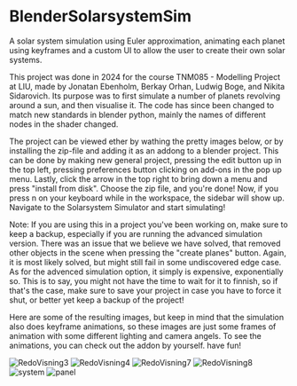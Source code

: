 # BlenderSolarsystemSim
A solar system simulation using Euler approximation, animating each planet using keyframes and a custom UI to allow the user to create their own solar systems.

This project was done in 2024 for the course TNM085 - Modelling Project at LIU, made by Jonatan Ebenholm, Berkay Orhan, Ludwig Boge, and Nikita Sidarovich. Its purpose was to first simulate a number of planets revolving around a sun, and then visualise it. The code has since been changed to match new standards in blender python, mainly the names of different nodes in the shader changed. 

The project can be viewed ether by wathing the pretty images below, or by installing the zip-file and adding it as an addong to a blender project. This can be done by making new general project, pressing the edit button up in the top left, pressing preferences button clicking on add-ons in the pop up menu. Lastly, click the arrow in the top right to bring down a menu and press "install from disk". Choose the zip file, and you're done! Now, if you press n on your keyboard while in the workspace, the sidebar will show up. Navigate to the Solarsystem Simulator and start simulating!

Note: If you are using this in a project you've been working on, make sure to keep a backup, especially if you are running the advanced simulation version. There was an issue that we believe we have solved, that removed other objects in the scene when pressing the "create planes" button. Again, it is most likely solved, but might still fail in some undiscovered edge case. As for the advenced simulation option, it simply is expensive, exponentially so. This is to say, you might not have the time to wait for it to finnish, so if that's the case, make sure to save your project in case you have to force it shut, or better yet keep a backup of the project!

Here are some of the resulting images, but keep in mind that the simulation also does keyframe animations, so these images are just some frames of animation with some different lighting and camera angels. To see the animations, you can check out the addon by yourself. have fun!


![RedoVisning3](https://github.com/user-attachments/assets/43c5d7c8-c872-46d8-baa4-f6fc4eddc081)
![RedoVisning4](https://github.com/user-attachments/assets/e7a74c4d-ed13-4ff4-9021-a31925d0b8df)
![RedoVisning7](https://github.com/user-attachments/assets/3c34b4d3-0f97-4fd0-9b98-9da4874b309e)
![RedoVisning8](https://github.com/user-attachments/assets/3c8a39f4-a097-4e95-9978-b29982efb372)
![system](https://github.com/user-attachments/assets/69698ec2-7118-48b5-a64d-757375720ef2)
![panel](https://github.com/user-attachments/assets/753d0e32-4b10-45da-b080-629c771e8298)
